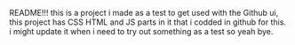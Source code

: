 README!!!
this is a project i made as a test to get used with the Github ui, this project has CSS HTML and JS parts in it that i codded in github for this. i might update it when i need to try out something as a test so yeah bye.
